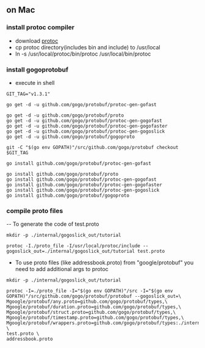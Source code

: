 ## on Mac

### install protoc compiler

- download [protoc](https://github.com/protocolbuffers/protobuf/releases)
- cp protoc directory(includes bin and include) to /usr/local
- ln -s /usr/local/protoc/bin/protoc /usr/local/bin/protoc

### install gogoprotobuf

- execute in shell
```
GIT_TAG="v1.3.1"

go get -d -u github.com/gogo/protobuf/protoc-gen-gofast

go get -d -u github.com/gogo/protobuf/proto
go get -d -u github.com/gogo/protobuf/protoc-gen-gogofast
go get -d -u github.com/gogo/protobuf/protoc-gen-gogofaster
go get -d -u github.com/gogo/protobuf/protoc-gen-gogoslick
go get -d -u github.com/gogo/protobuf/gogoproto

git -C "$(go env GOPATH)"/src/github.com/gogo/protobuf checkout $GIT_TAG

go install github.com/gogo/protobuf/protoc-gen-gofast

go install github.com/gogo/protobuf/proto
go install github.com/gogo/protobuf/protoc-gen-gogofast
go install github.com/gogo/protobuf/protoc-gen-gogofaster
go install github.com/gogo/protobuf/protoc-gen-gogoslick
go install github.com/gogo/protobuf/gogoproto
```

### compile proto files

-- To generate the code of test.proto

```
mkdir -p ./internal/gogoslick_out/tutorial

protoc -I./proto_file -I/usr/local/protoc/include --gogoslick_out=./internal/gogoslick_out/tutorial test.proto
```

- To use proto files (like addressbook.proto) from "google/protobuf" you need to add additional args to protoc

```
mkdir -p ./internal/gogoslick_out/tutorial

protoc -I=./proto_file -I="$(go env GOPATH)"/src -I="$(go env GOPATH)"/src/github.com/gogo/protobuf/protobuf --gogoslick_out=\
Mgoogle/protobuf/any.proto=github.com/gogo/protobuf/types,\
Mgoogle/protobuf/duration.proto=github.com/gogo/protobuf/types,\
Mgoogle/protobuf/struct.proto=github.com/gogo/protobuf/types,\
Mgoogle/protobuf/timestamp.proto=github.com/gogo/protobuf/types,\
Mgoogle/protobuf/wrappers.proto=github.com/gogo/protobuf/types:./internal/gogoslick_out/tutorial \
test.proto \
addressbook.proto
```

